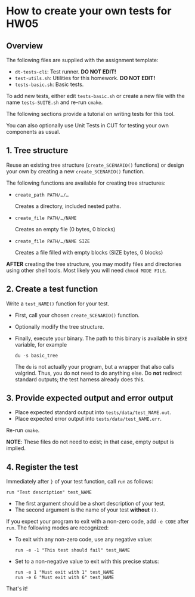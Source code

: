# How to create your own tests for HW05


## Overview

The following files are supplied with the assignment template:

* `dt-tests-cli`: Test runner. **DO NOT EDIT!**
* `test-utils.sh`: Utilities for this homework. **DO NOT EDIT!**
* `tests-basic.sh`: Basic tests.

To add new tests, either edit `tests-basic.sh` or create a new file with the
name `tests-SUITE.sh` and re-run `cmake`.

The following sections provide a tutorial on writing tests for this tool.

You can also optionally use Unit Tests in CUT for testing your own components
as usual.


## 1. Tree structure

Reuse an existing tree structure (`create_SCENARIO()` functions) or design
your own by creating a new `create_SCENARIO()` function.

The following functions are available for creating tree structures:

* `create_path PATH/…/…`

  Creates a directory, included nested paths.


* `create_file PATH/…/NAME`

  Creates an empty file (0 bytes, 0 blocks)


* `create_file PATH/…/NAME SIZE`

  Creates a file filled with empty blocks (SIZE bytes, 0 blocks)


**AFTER** creating the tree structure, you may modify files and directories
using other shell tools. Most likely you will need `chmod MODE FILE`.


## 2. Create a test function

Write a `test_NAME()` function for your test.

* First, call your chosen `create_SCENARIO()` function.

* Optionally modify the tree structure.

* Finally, execute your binary. The path to this binary is available in `$EXE`
  variable, for example

      du -s basic_tree

  The `du` is not actually your program, but a wrapper that also calls
  valgrind. Thus, you do not need to do anything else.
  Do **not** redirect standard outputs; the test harness already does this.


## 3. Provide expected output and error output

* Place expected standard output into `tests/data/test_NAME.out`.
* Place expected error output into `tests/data/test_NAME.err`.

Re-run `cmake`.

**NOTE**: These files do not need to exist; in that case, empty output is
implied.


## 4. Register the test

Immediately after `}` of your test function, call `run` as follows:

    run "Test description" test_NAME

* The first argument should be a short description of your test.
* The second argument is the name of your test **without** `()`.

If you expect your program to exit with a non-zero code, add `-e CODE` after
`run`. The following modes are recognized:

* To exit with any non-zero code, use any negative value:

      run -e -1 "This test should fail" test_NAME

* Set to a non-negative value to exit with this precise status:

      run -e 1 "Must exit with 1" test_NAME
      run -e 6 "Must exit with 6" test_NAME

That's it!
